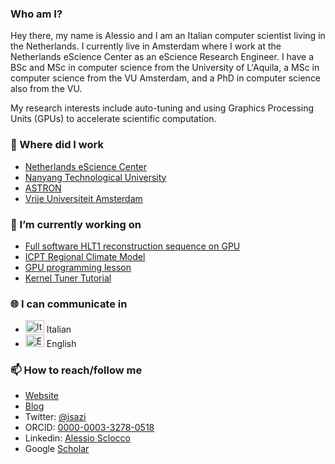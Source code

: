 <!--
**isazi/isazi** is a ✨ _special_ ✨ repository because its `README.md` (this file) appears on your GitHub profile.

Here are some ideas to get you started:

- 🔭 I’m currently working on ...
- 🌱 I’m currently learning ...
- 👯 I’m looking to collaborate on ...
- 🤔 I’m looking for help with ...
- 💬 Ask me about ...
- 📫 How to reach me: ...
- 😄 Pronouns: ...
- ⚡ Fun fact: ...
-->

### Who am I?

Hey there, my name is Alessio and I am an Italian computer scientist living in the Netherlands.
I currently live in Amsterdam where I work at the Netherlands eScience Center as an eScience Research Engineer.
I have a BSc and MSc in computer science from the University of L'Aquila, a MSc in computer science from the VU Amsterdam, and a PhD in computer science also from the VU.

My research interests include auto-tuning and using Graphics Processing Units (GPUs) to accelerate scientific computation.

### 💼 Where did I work

- [Netherlands eScience Center](https://www.esciencecenter.nl)
- [Nanyang Technological University](https://www.ntu.edu.sg/)
- [ASTRON](https://www.astron.nl)
- [Vrije Universiteit Amsterdam](https://www.vu.nl)

### 🔭 I’m currently working on

- [Full software HLT1 reconstruction sequence on GPU](https://gitlab.cern.ch/lhcb/Allen/)
- [ICPT Regional Climate Model](https://github.com/ICTP/RegCM)
- [GPU programming lesson](https://github.com/carpentries-incubator/lesson-gpu-programming)
- [Kernel Tuner Tutorial](https://github.com/benvanwerkhoven/kernel_tuner_tutorial/)

### 🌐 I can communicate in

- <img src="https://flagpedia.net/data/flags/mini/it.png" width="30" height="20" alt="Italian"/> Italian
- <img src="https://flagpedia.net/data/flags/mini/gb.png" width="30" height="20" alt="English"/> English

### 📫 How to reach/follow me

- [Website](http://alessio.sclocco.eu)
- [Blog](https://isazi.net)
- Twitter: [@isazi](https://twitter.com/isazi)
- ORCID: [0000-0003-3278-0518](https://orcid.org/0000-0003-3278-0518)
- Linkedin: [Alessio Sclocco](https://www.linkedin.com/in/alessiosclocco/)
- Google [Scholar](https://scholar.google.com/citations?user=H84zmXcAAAAJ)

